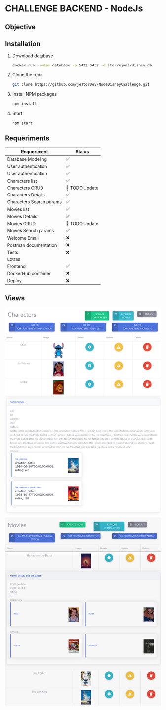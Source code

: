 # CHALLENGE BACKEND - NodeJs
## Objective

## Installation

1. Download database

   ```sh
   docker run --name database -p 5432:5432 -d jtorrejonl/disney_db
   ```

1. Clone the repo
   ```sh
   git clone https://github.com/jestorDev/NodeDisneyChallenge.git
   ```
2. Install NPM packages
   ```sh
   npm install
   ```
3. Start
   ```sh
   npm start
   ```


## Requeriments

| Requeriment  | Status |
| ------------- | ------------- |
| Database Modeling  | ✅ |
| User authentication   | ✅ |
| User authentication   | ✅  |
| Characters list   | ✅  |
| Characters CRUD  | 🚧 TODO:Update|
| Characters Details   | ✅ |
| Characters Search params   | ✅ |
| Movies list   | ✅  |
| Movies Details   | ✅ |
| Movies CRUD   | 🚧 TODO:Update |
| Movies Search params | ✅ |
| Welcome Email | ❌ |
| Postman documentation  | ❌ |
| Tests  | ❌ |
| Extras |
| Frontend  | ✅ |
| DockerHub container | ❌ |
| Deploy | ❌ |


## Views 

![/view/character](screenshots/characters.png?raw=true "Characters list")
![/view/movies](screenshots/movies.png?raw=true "Movies list")


